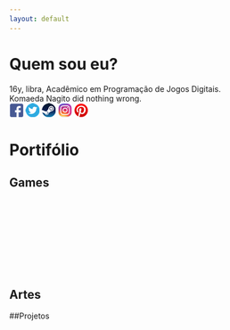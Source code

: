 ```yaml
---
layout: default
---
```

# Quem sou eu?  
16y, libra, Acadêmico em Programação de Jogos Digitais.  
Komaeda Nagito did nothing wrong.  
[![](facebook.png)](https://www.facebook.com/pqpsamia)
[![](twitter.png)](https://twitter.com/pqpsamia)
[![](steam.png)](http://steamcommunity.com/id/pqpsamia)
[![](instagram.png)](https://www.instagram.com/pqpsamina)
[![](pinterest.png)](https://br.pinterest.com/samiakarima10)  
# Portifólio

## Games


#### 
[![]()]()


#### 

[![]()]()


#### 

[![]()]()

#### 

[![]()]()

## Artes

##Projetos
